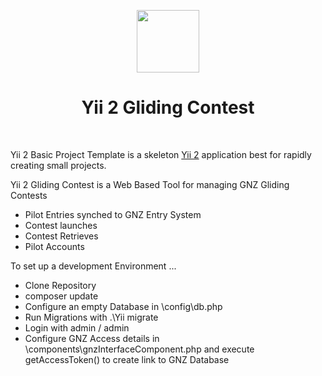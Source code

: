 <p align="center">
    <a href="https://github.com/yiisoft" target="_blank">
        <img src="https://avatars0.githubusercontent.com/u/993323" height="100px">
    </a>
    <h1 align="center">Yii 2 Gliding Contest</h1>
    <br>
</p>

Yii 2 Basic Project Template is a skeleton [Yii 2](http://www.yiiframework.com/) application best for
rapidly creating small projects.

Yii 2 Gliding Contest is a Web Based Tool for managing GNZ Gliding Contests

- Pilot Entries synched to GNZ Entry System
- Contest launches
- Contest Retrieves
- Pilot Accounts

To set up a development Environment ...

- Clone Repository
- composer update
- Configure an empty Database in \config\db.php
- Run Migrations with .\Yii migrate
- Login with admin / admin
- Configure GNZ Access details in \components\gnzInterfaceComponent.php and execute getAccessToken() to create link to GNZ Database